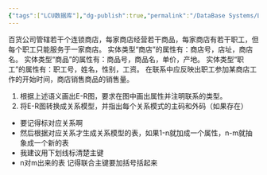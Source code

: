 ```yaml
---
{"tags":["LCU数据库"],"dg-publish":true,"permalink":"/DataBase Systems/LCU Database System/专题二：E-R图与关系模型/","dgPassFrontmatter":true,"noteIcon":"","created":"2025-08-15T09:39:19.195+08:00","updated":"2025-06-21T17:45:58.971+08:00"}
---
```


百货公司管辖若干个连锁商店，每家商店经营若干商品，每家商店有若干职工，但每个职工只能服务于一家商店。
实体类型“商店”的属性有：商店号，店址，商店名。
实体类型“商品”的属性有：商品号，商品名，单价，产地。
实体类型“职工”的属性有：职工号，姓名，性别，工资。
在联系中应反映出职工参加某商店工作的开始时间，商店销售商品的销售量。
1. 根据上述语义画出E-R图，要求在图中画出属性并注明联系的类型。
2. 将E-R图转换成关系模型，并指出每个关系模式的主码和外码（如果存在）

- 要记得标对应关系啊
- 然后根据对应关系才生成关系模型的表，如果1-n就加成一个属性，n-m就抽象成一个新的表
- 我建议用下划线标清楚主键
- n对m出来的表 记得联合主键要加括号括起来

